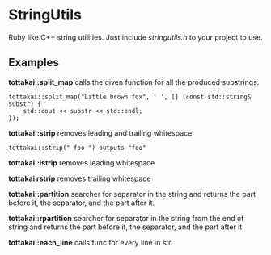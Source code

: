 StringUtils
===========

Ruby like C++ string utilities. Just include *stringutils.h* to your project to use.

Examples
-----------

**tottakai::split_map** calls the given function for all the produced substrings.

	tottakai::split_map("Little brown fox", ' ', [] (const std::string& substr) {
		std::cout << substr << std::endl;
	});


**tottakai::strip** removes leading and trailing whitespace

	tottakai::strip(" foo ") outputs "foo"

**tottakai::lstrip** removes leading whitespace

**tottakai rstrip** removes trailing whitespace

**tottakai::partition** searcher for separator in the string and returns the part before it, the separator, and the part after it.

**tottakai::rpartition** searcher for separator in the string from the end of string and returns the part before it, the separator, and the part after it.

**tottakai::each_line** calls func for every line in str.

